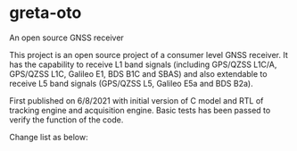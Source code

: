 # greta-oto
 An open source GNSS receiver

This project is an open source project of a consumer level GNSS receiver.
It has the capability to receive L1 band signals (including GPS/QZSS L1C/A, GPS/QZSS L1C, Galileo E1, BDS B1C and SBAS)
and also extendable to receive L5 band signals (GPS/QZSS L5, Galileo E5a and BDS B2a).

First published on 6/8/2021 with initial version of C model and RTL of tracking engine and acquisition engine.
Basic tests has been passed to verify the function of the code.

Change list as below:
